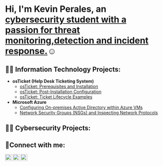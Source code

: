 <h1>Hi, I'm Kevin Perales, an <a href="https://linkedin.com/in/kevin-perales-40503b23b/"> cybersecurity student with a passion for threat monitoring,detection and incident response.</a>☺</h1>

<h2>👨‍💻 Information Technology Projects:</h2>

- <b>osTicket (Help Desk Ticketing System)</b>
  - [osTicket: Prerequisites and Installation](https://github.com/watchdog1307/osticket-prereqs)
  - [osTicket: Post-Installation Configuration](https://github.com/watchdog1307/post-install-config)
  - [osTicket: Ticket Lifecycle Examples](https://github.com/watchdog1307/ticket-lifecycle)
- <b>Microsoft Azure</b>
  - [Configuring On-premises Active Directory within Azure VMs](https://github.com/watchdog1307/configure-ad)
  - [Network Security Groups (NSGs) and Inspecting Network Protocols](https://github.com/watchdog1307/azure-network-protocols)
<h2>👨‍💻 Cybersecurity Projects:</h2>


<h2>🤳Connect with me:</h2>

[<img align="left" alt="Josh | Twitter" width="22px" src="https://cdn.jsdelivr.net/npm/simple-icons@v3/icons/twitter.svg" />][twitter]
[<img align="left" alt="Josh | LinkedIn" width="22px" src="https://cdn.jsdelivr.net/npm/simple-icons@v3/icons/linkedin.svg" />][linkedin]
[<img align="left" alt="Josh | Instagram" width="22px" src="https://cdn.jsdelivr.net/npm/simple-icons@v3/icons/instagram.svg" />][instagram]

[twitter]: https://twitter.com/Josh
[instagram]: https://www.instagram.com/Josh
[linkedin]: https://linkedin.com/in/Josh
